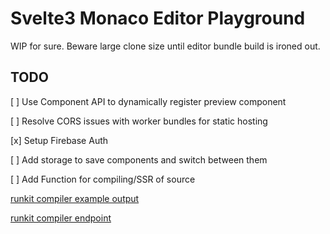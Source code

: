 # Svelte3 Monaco Editor Playground

WIP for sure. Beware large clone size until editor bundle build is ironed out.

## TODO

[ ] Use Component API to dynamically register preview component

[ ] Resolve CORS issues with worker bundles for static hosting

[x] Setup Firebase Auth 

[ ] Add storage to save components and switch between them

[ ] Add Function for compiling/SSR of source

[runkit compiler example output](https://runkit.com/mjgartendev/svelte-compiler)

[runkit compiler endpoint](https://svelte-compiler-qklqmrg41rrj.runkit.sh/)
